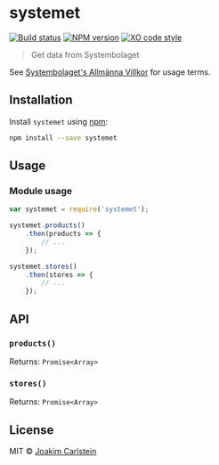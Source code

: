 # systemet

[![Build status][travis-image]][travis-url] [![NPM version][npm-image]][npm-url] [![XO code style][codestyle-image]][codestyle-url]

> Get data from Systembolaget

See [Systembolaget's Allmänna Villkor](http://www.systembolaget.se/allmanna-villkor/) for usage terms.

## Installation

Install `systemet` using [npm](https://www.npmjs.com/):

```bash
npm install --save systemet
```

## Usage

### Module usage

```javascript
var systemet = require('systemet');

systemet.products()
	.then(products => {
		// ...
	});

systemet.stores()
	.then(stores => {
		// ...
	});
```

## API

### `products()`

Returns: `Promise<Array>`

### `stores()`

Returns: `Promise<Array>`

## License

MIT © [Joakim Carlstein](http://joakim.beng.se/)

[npm-url]: https://npmjs.org/package/systemet
[npm-image]: https://badge.fury.io/js/systemet.svg
[travis-url]: https://travis-ci.org/joakimbeng/systemet
[travis-image]: https://travis-ci.org/joakimbeng/systemet.svg?branch=master
[codestyle-url]: https://github.com/sindresorhus/xo
[codestyle-image]: https://img.shields.io/badge/code_style-XO-5ed9c7.svg?style=flat
